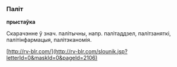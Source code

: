 ### Паліт
**прыстаўка**

Скарачэнне ў знач. палітычны, напр. палітаддзел, палітзаняткі, палітінфармацыя, палітэканомія.

<a rel="author">[http://rv-blr.com/](http://rv-blr.com/slounik.jsp?letterId=0&maskId=0&pageId=2106)</a>
